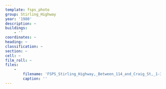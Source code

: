 ```yaml
---
template: fsps_photo
group: Stirling_Highway
year: '1980'
description: ~
buildings:
    - ''
coordinates: ~
heading: ~
classification: ~
section: ~
cell: ~
film_roll: ~
files:
    -
        filename: 'FSPS_Stirling_Highway,_Between_114_and_Craig_St,_1-3-FGH_1980.png'
        caption: ''
---
```

